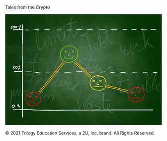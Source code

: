 Tales from the Crypto

![Stock Sentiment](Images/sentimental.jpeg)



© 2021 Trilogy Education Services, a 2U, Inc. brand. All Rights Reserved.
